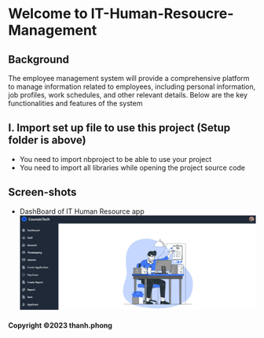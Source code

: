 # Welcome to IT-Human-Resoucre-Management

## Background
The employee management system will provide a comprehensive platform to manage information related to employees, including personal information, job profiles, work schedules, and other relevant details. Below are the key functionalities and features of the system

## I. Import set up file to use this project (Setup folder is above)
- You need to import nbproject to be able to use your project
- You need to import all libraries while opening the project source code

## Screen-shots
- DashBoard of IT Human Resource app
![DashBoard](https://github.com/thanhphongchupanh/IT-Human-Resource-Management/blob/main/screenshot/dashboard.jpg)

#### Copyright &#169;2023 thanh.phong
